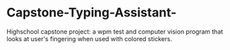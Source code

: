 # Capstone-Typing-Assistant-
Highschool capstone project: a wpm test and computer vision program that looks at user's fingering when used with colored stickers.

